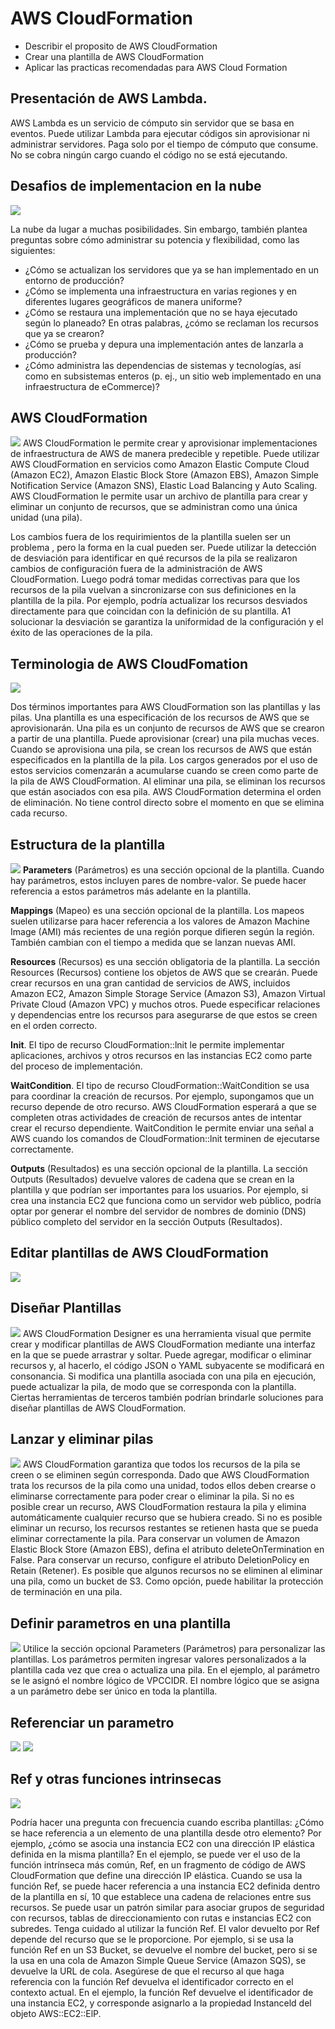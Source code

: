 # AWS CloudFormation

* Describir el proposito de AWS CloudFormation
* Crear una plantilla de AWS CloudFormation
* Aplicar las practicas recomendadas para AWS Cloud Formation

## Presentación de AWS Lambda.

AWS Lambda es un servicio de cómputo sin servidor que se basa en eventos. Puede utilizar
Lambda para ejecutar códigos sin aprovisionar ni administrar servidores. Paga solo por el
tiempo de cómputo que consume. No se cobra ningún cargo cuando el código no se está
ejecutando.

## Desafios de implementacion en la nube

![](.14-AWS-cloudformation_images/60928fa8.png)

La nube da lugar a muchas posibilidades. Sin embargo, también plantea preguntas
sobre cómo administrar su potencia y flexibilidad, como las siguientes:

* ¿Cómo se actualizan los servidores que ya se han implementado en un entorno de
  producción?
* ¿Cómo se implementa una infraestructura en varias regiones y en diferentes
  lugares geográficos de manera uniforme?
* ¿Cómo se restaura una implementación que no se haya ejecutado según lo
  planeado? En otras palabras, ¿cómo se reclaman los recursos que ya se crearon?
* ¿Cómo se prueba y depura una implementación antes de lanzarla a producción?
* ¿Cómo administra las dependencias de sistemas y tecnologías, así como en
  subsistemas enteros (p. ej., un sitio web implementado en una infraestructura de
  eCommerce)?

## AWS CloudFormation

![](.14-AWS-cloudformation_images/13d556a4.png)
AWS CloudFormation le permite crear y aprovisionar implementaciones de
infraestructura de AWS de manera predecible y repetible. Puede utilizar AWS
CloudFormation en servicios como Amazon Elastic Compute Cloud (Amazon EC2),
Amazon Elastic Block Store (Amazon EBS), Amazon Simple Notification Service
(Amazon SNS), Elastic Load Balancing y Auto Scaling. AWS CloudFormation le permite
usar un archivo de plantilla para crear y eliminar un conjunto de recursos, que se
administran como una única unidad (una pila).

Los cambios fuera de los requirimientos de la plantilla suelen ser un problema , pero la
forma en la cual pueden ser. Puede utilizar la detección de desviación para identificar en qué recursos de la pila se
realizaron cambios de configuración fuera de la administración de AWS
CloudFormation. Luego podrá tomar medidas correctivas para que los recursos de la
pila vuelvan a sincronizarse con sus definiciones en la plantilla de la pila. Por ejemplo,
podría actualizar los recursos desviados directamente para que coincidan con la
definición de su plantilla. A1 solucionar la desviación se garantiza la uniformidad de la
configuración y el éxito de las operaciones de la pila.

## Terminologia de AWS CloudFomation

![](.14-AWS-cloudformation_images/cfa2fa34.png)

Dos términos importantes para AWS CloudFormation son las plantillas y las pilas.
Una plantilla es una especificación de los recursos de AWS que se aprovisionarán.
Una pila es un conjunto de recursos de AWS que se crearon a partir de una plantilla.
Puede aprovisionar (crear) una pila muchas veces.
Cuando se aprovisiona una pila, se crean los recursos de AWS que están especificados
en la plantilla de la pila. Los cargos generados por el uso de estos servicios
comenzarán a acumularse cuando se creen como parte de la pila de AWS
CloudFormation.
Al eliminar una pila, se eliminan los recursos que están asociados con esa pila. AWS
CloudFormation determina el orden de eliminación. No tiene control directo sobre el
momento en que se elimina cada recurso.

## Estructura de la plantilla

![](.14-AWS-cloudformation_images/84bdb4be.png)
**Parameters** (Parámetros) es una sección opcional de la plantilla. Cuando hay parámetros, estos
incluyen pares de nombre-valor. Se puede hacer referencia a estos parámetros más adelante en la
plantilla.

**Mappings** (Mapeo) es una sección opcional de la plantilla. Los mapeos suelen utilizarse para hacer
referencia a los valores de Amazon Machine Image (AMI) más recientes de una región porque
difieren según la región. También cambian con el tiempo a medida que se lanzan nuevas AMI.

**Resources** (Recursos) es una sección obligatoria de la plantilla. La sección Resources (Recursos)
contiene los objetos de AWS que se crearán. Puede crear recursos en una gran cantidad de servicios
de AWS, incluidos Amazon EC2, Amazon Simple Storage Service (Amazon S3), Amazon Virtual
Private Cloud (Amazon VPC) y muchos otros. Puede especificar relaciones y dependencias entre los
recursos para asegurarse de que estos se creen en el orden correcto.

**Init**. EI tipo de recurso CloudFormation::lnit le permite implementar aplicaciones, archivos y otros
recursos en las instancias EC2 como parte del proceso de implementación.

**WaitCondition**. EI tipo de recurso CloudFormation::WaitCondition se usa para coordinar la creación
de recursos. Por ejemplo, supongamos que un recurso depende de otro recurso. AWS
CloudFormation esperará a que se completen otras actividades de creación de recursos antes de
intentar crear el recurso dependiente. WaitCondition le permite enviar una señal a AWS cuando los
comandos de CloudFormation::lnit terminen de ejecutarse correctamente.

**Outputs** (Resultados) es una sección opcional de la plantilla. La sección Outputs (Resultados)
devuelve valores de cadena que se crean en la plantilla y que podrían ser importantes para los
usuarios. Por ejemplo, si crea una instancia EC2 que funciona como un servidor web público,
podría optar por generar el nombre del servidor de nombres de dominio (DNS) público completo
del servidor en la sección Outputs (Resultados).

## Editar plantillas de AWS CloudFormation

![](.14-AWS-cloudformation_images/779eb00b.png)

## Diseñar Plantillas

![](.14-AWS-cloudformation_images/02686379.png)
AWS CloudFormation Designer es una herramienta visual que permite crear y
modificar plantillas de AWS CloudFormation mediante una interfaz en la que se
puede arrastrar y soltar. Puede agregar, modificar o eliminar recursos y, al hacerlo, el
código JSON o YAML subyacente se modificará en consonancia. Si modifica una
plantilla asociada con una pila en ejecución, puede actualizar la pila, de modo que se
corresponda con la plantilla.
Ciertas herramientas de terceros también podrían brindarle soluciones para diseñar
plantillas de AWS CloudFormation.

## Lanzar y eliminar pilas

![](.14-AWS-cloudformation_images/386912a4.png)
AWS CloudFormation garantiza que todos los recursos de la pila se creen o se
eliminen según corresponda. Dado que AWS CloudFormation trata los recursos de la
pila como una unidad, todos ellos deben crearse o eliminarse correctamente para
poder crear o eliminar la pila. Si no es posible crear un recurso, AWS CloudFormation
restaura la pila y elimina automáticamente cualquier recurso que se hubiera creado.
Si no es posible eliminar un recurso, los recursos restantes se retienen hasta que se
pueda eliminar correctamente la pila.
Para conservar un volumen de Amazon Elastic Block Store (Amazon EBS), defina el
atributo deleteOnTermination en False.
Para conservar un recurso, configure el atributo DeletionPolicy en Retain (Retener).
Es posible que algunos recursos no se eliminen al eliminar una pila, como un bucket
de S3.
Como opción, puede habilitar la protección de terminación en una pila.

## Definir parametros en una plantilla

![](.14-AWS-cloudformation_images/17e1bf6d.png)
Utilice la sección opcional Parameters (Parámetros) para personalizar las plantillas. Los
parámetros permiten ingresar valores personalizados a la plantilla cada vez que crea o
actualiza una pila.
En el ejemplo, al parámetro se le asignó el nombre lógico de VPCCIDR. EI nombre lógico
que se asigna a un parámetro debe ser único en toda la plantilla.

## Referenciar un parametro

![](.14-AWS-cloudformation_images/27010321.png)
![](.14-AWS-cloudformation_images/0a095ada.png)

## Ref y otras funciones intrinsecas

![](.14-AWS-cloudformation_images/84fcd596.png)

Podría hacer una pregunta con frecuencia cuando escriba plantillas: ¿Cómo se hace
referencia a un elemento de una plantilla desde otro elemento? Por ejemplo, ¿cómo se
asocia una instancia EC2 con una dirección IP elástica definida en la misma plantilla?
En el ejemplo, se puede ver el uso de la función intrínseca más común, Ref, en un
fragmento de código de AWS CloudFormation que define una dirección IP elástica.
Cuando se usa la función Ref, se puede hacer referencia a una instancia EC2 definida
dentro de la plantilla en sí, 10 que establece una cadena de relaciones entre sus
recursos. Se puede usar un patrón similar para asociar grupos de seguridad con
recursos, tablas de direccionamiento con rutas e instancias EC2 con subredes.
Tenga cuidado al utilizar la función Ref. EI valor devuelto por Ref depende del recurso
que se le proporcione. Por ejemplo, si se usa la función Ref en un S3 Bucket, se
devuelve el nombre del bucket, pero si se la usa en una cola de Amazon Simple Queue
Service (Amazon SQS), se devuelve la URL de cola. Asegúrese de que el recurso al que
haga referencia con la función Ref devuelva el identificador correcto en el contexto
actual. En el ejemplo, la función Ref devuelve el identificador de una instancia EC2, y
corresponde asignarlo a la propiedad Instanceld del objeto AWS::EC2::ElP.